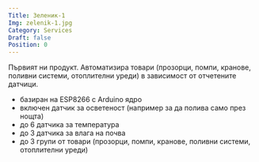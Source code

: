 ```yaml
---
Title: Зеленик-1
Img: zelenik-1.jpg
Category: Services
Draft: false
Position: 0
---
```


Първият ни продукт. Автоматизира товари (прозорци, помпи, кранове, поливни системи, отоплителни уреди) в зависимост от отчетените датчици.

* базиран на ESP8266 с Arduino ядро
* включен датчик за осветеност (например за да полива само през нощта)
* до 6 датчика за температура 
* до 3 датчика за влага на почва
* до 3 групи от товари (прозорци, помпи, кранове, поливни системи, отоплителни уреди)

 
